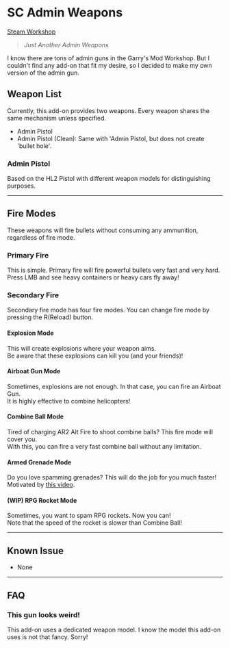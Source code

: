 # SC Admin Weapons
[Steam Workshop](https://steamcommunity.com/sharedfiles/filedetails/?id=3011567266)

> *Just Another Admin Weapons*

I know there are tons of admin guns in the Garry's Mod Workshop. But I couldn't find any add-on that fit my desire, so I decided to make my own version of the admin gun.

## Weapon List
Currently, this add-on provides two weapons. Every weapon shares the same mechanism unless specified.

* Admin Pistol
* Admin Pistol (Clean): Same with 'Admin Pistol, but does not create 'bullet hole'.

### Admin Pistol
Based on the HL2 Pistol with different weapon models for distinguishing purposes.

---

## Fire Modes
These weapons will fire bullets without consuming any ammunition, regardless of fire mode.

### Primary Fire
This is simple. Primary fire will fire powerful bullets very fast and very hard.  
Press LMB and see heavy containers or heavy cars fly away!

### Secondary Fire
Secondary fire mode has four fire modes. You can change fire mode by pressing the R(Reload) button.

#### Explosion Mode
This will create explosions where your weapon aims.  
Be aware that these explosions can kill you (and your friends)!

#### Airboat Gun Mode
Sometimes, explosions are not enough. In that case, you can fire an Airboat Gun.  
It is highly effective to combine helicopters!

#### Combine Ball Mode
Tired of charging AR2 Alt Fire to shoot combine balls? This fire mode will cover you.  
With this, you can fire a very fast combine ball without any limitation.

#### Armed Grenade Mode
Do you love spamming grenades? This will do the job for you much faster!  
Motivated by [this video](http://youtu.be/LJDTgsXsP0k).

#### (WIP) RPG Rocket Mode
Sometimes, you want to spam RPG rockets. Now you can!  
Note that the speed of the rocket is slower than Combine Ball!

---

## Known Issue
* None

---

## FAQ

### This gun looks weird!
This add-on uses a dedicated weapon model. I know the model this add-on uses is not that fancy. Sorry!
